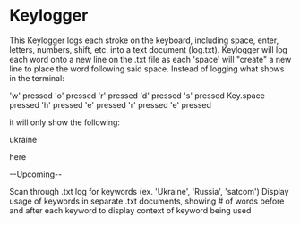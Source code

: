 # Keylogger

This Keylogger logs each stroke on the keyboard, including space, enter, letters, numbers, shift, etc. into a text document (log.txt).
Keylogger will log each word onto a new line on the .txt file as each 'space' will "create" a new line to place the word following said space.
Instead of logging what shows in the terminal:

'w' pressed 'o' pressed 'r' pressed 'd' pressed 's' pressed Key.space pressed 'h' pressed 'e' pressed 'r' pressed 'e' pressed

it will only show the following:

ukraine

here


--Upcoming--

Scan through .txt log for keywords (ex. 'Ukraine', 'Russia', 'satcom')
Display usage of keywords in separate .txt documents, showing # of words before and after each keyword to display context of keyword being used
